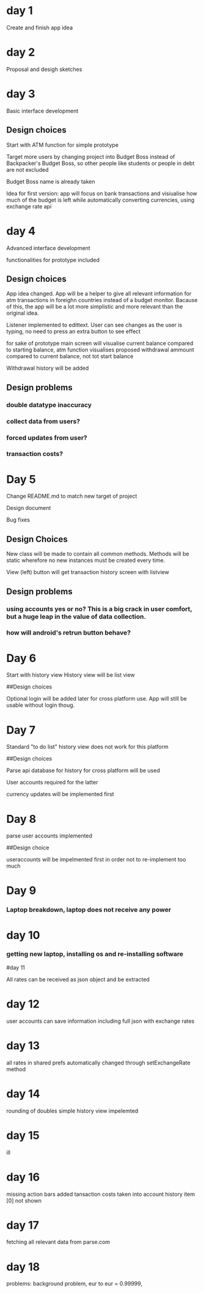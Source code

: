 # day 1

Create and finish app idea

# day 2

Proposal and desigh sketches

# day 3

Basic interface development

## Design choices

Start with ATM function for simple prototype

Target more users by changing project into Budget Boss instead of Backpacker's Budget Boss, so other people like students or people in debt are not excluded

Budget Boss name is already taken

Idea for first version: app will focus on bank transactions and visiualise how much of the budget is left while automatically converting currencies, using exchange rate api

# day 4

Advanced interface development

functionalities for prototype included

## Design choices

App idea changed. App will be a helper to give all relevant information for atm transactions in foreighn countries instead of a budget monitor. Bacause of this, the app will be a lot more simplistic and more relevant than the original idea.

Listener implemented to edittext. User can see changes as the user is typing, no need to press an extra button to see effect

for sake of prototype main screen will visualise current balance compared to starting balance, atm function visualises proposed withdrawal ammount compared to current balance, not tot start balance

Withdrawal history will be added

## Design problems

### double datatype inaccuracy
### collect data from users?
### forced updates from user?
### transaction costs?

# Day 5

Change README.md to match new target of project

Design document

Bug fixes

## Design Choices

New class will be made to contain all common methods. Methods will be static wherefore no new instances must be created every time.

View (left) button will get transaction history screen with listview

## Design problems

### using accounts yes or no? This is a big crack in user comfort, but a huge leap in the value of data collection.
### how will android's retrun button behave?

# Day 6

Start with history view
History view will be list view

##Design choices

Optional login will be added later for cross platform use. App will still be usable without login thoug.

# Day 7 

Standard "to do list" history view does not work for this platform

##Design choices

Parse api database for history for cross platform will be used

User accounts required for the latter

currency updates will be implemented first

# Day 8

parse user accounts implemented

##Design choice

useraccounts will be impelmented first in order not to re-implement too much

# Day 9 

### Laptop breakdown, laptop does not receive any power

# day 10

### getting new laptop, installing os and re-installing software

#day 11

All rates can be received as json object and be extracted

# day 12

user accounts can save information including full json with exchange rates

# day 13

all rates in shared prefs automatically changed through setExchangeRate method

# day 14

rounding of doubles
simple history view impelemted


# day 15

ill

# day 16

missing action bars added
tansaction costs taken into account
history item [0] not shown


# day 17

fetching all relevant data from parse.com

# day 18

problems: background problem, eur to eur = 0.99999,






